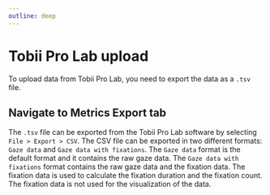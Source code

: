 ```yaml
---
outline: deep
---
```


# Tobii Pro Lab upload
To upload data from Tobii Pro Lab, you need to export the data as a `.tsv` file. 

## Navigate to Metrics Export tab


The `.tsv` file can be exported from the Tobii Pro Lab software by selecting `File > Export > CSV`. The CSV file can be exported in two different formats: `Gaze data` and `Gaze data with fixations`. The `Gaze data` format is the default format and it contains the raw gaze data. The `Gaze data with fixations` format contains the raw gaze data and the fixation data. The fixation data is used to calculate the fixation duration and the fixation count. The fixation data is not used for the visualization of the data.